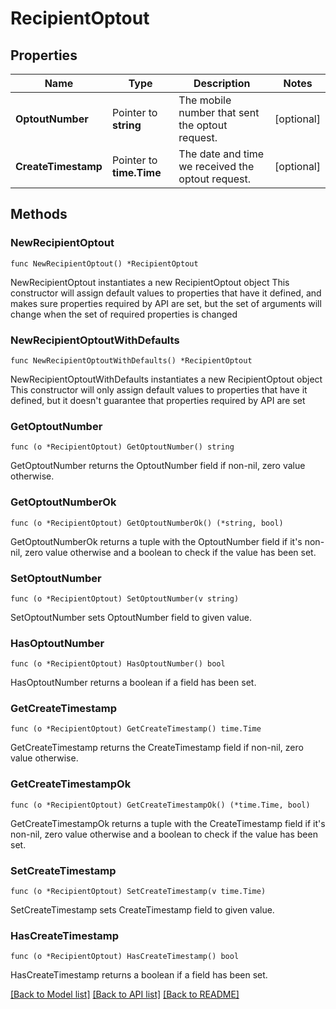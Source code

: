 # RecipientOptout

## Properties

Name | Type | Description | Notes
------------ | ------------- | ------------- | -------------
**OptoutNumber** | Pointer to **string** | The mobile number that sent the optout request. | [optional] 
**CreateTimestamp** | Pointer to **time.Time** | The date and time we received the optout request. | [optional] 

## Methods

### NewRecipientOptout

`func NewRecipientOptout() *RecipientOptout`

NewRecipientOptout instantiates a new RecipientOptout object
This constructor will assign default values to properties that have it defined,
and makes sure properties required by API are set, but the set of arguments
will change when the set of required properties is changed

### NewRecipientOptoutWithDefaults

`func NewRecipientOptoutWithDefaults() *RecipientOptout`

NewRecipientOptoutWithDefaults instantiates a new RecipientOptout object
This constructor will only assign default values to properties that have it defined,
but it doesn't guarantee that properties required by API are set

### GetOptoutNumber

`func (o *RecipientOptout) GetOptoutNumber() string`

GetOptoutNumber returns the OptoutNumber field if non-nil, zero value otherwise.

### GetOptoutNumberOk

`func (o *RecipientOptout) GetOptoutNumberOk() (*string, bool)`

GetOptoutNumberOk returns a tuple with the OptoutNumber field if it's non-nil, zero value otherwise
and a boolean to check if the value has been set.

### SetOptoutNumber

`func (o *RecipientOptout) SetOptoutNumber(v string)`

SetOptoutNumber sets OptoutNumber field to given value.

### HasOptoutNumber

`func (o *RecipientOptout) HasOptoutNumber() bool`

HasOptoutNumber returns a boolean if a field has been set.

### GetCreateTimestamp

`func (o *RecipientOptout) GetCreateTimestamp() time.Time`

GetCreateTimestamp returns the CreateTimestamp field if non-nil, zero value otherwise.

### GetCreateTimestampOk

`func (o *RecipientOptout) GetCreateTimestampOk() (*time.Time, bool)`

GetCreateTimestampOk returns a tuple with the CreateTimestamp field if it's non-nil, zero value otherwise
and a boolean to check if the value has been set.

### SetCreateTimestamp

`func (o *RecipientOptout) SetCreateTimestamp(v time.Time)`

SetCreateTimestamp sets CreateTimestamp field to given value.

### HasCreateTimestamp

`func (o *RecipientOptout) HasCreateTimestamp() bool`

HasCreateTimestamp returns a boolean if a field has been set.


[[Back to Model list]](../README.md#documentation-for-models) [[Back to API list]](../README.md#documentation-for-api-endpoints) [[Back to README]](../README.md)



